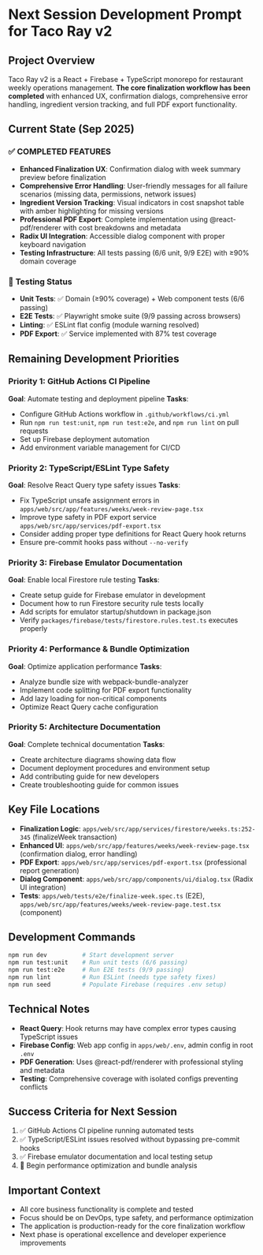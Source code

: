 # Next Session Development Prompt for Taco Ray v2

## Project Overview
Taco Ray v2 is a React + Firebase + TypeScript monorepo for restaurant weekly operations management. **The core finalization workflow has been completed** with enhanced UX, confirmation dialogs, comprehensive error handling, ingredient version tracking, and full PDF export functionality.

## Current State (Sep 2025)
### ✅ **COMPLETED FEATURES**
- **Enhanced Finalization UX**: Confirmation dialog with week summary preview before finalization
- **Comprehensive Error Handling**: User-friendly messages for all failure scenarios (missing data, permissions, network issues)
- **Ingredient Version Tracking**: Visual indicators in cost snapshot table with amber highlighting for missing versions
- **Professional PDF Export**: Complete implementation using @react-pdf/renderer with cost breakdowns and metadata
- **Radix UI Integration**: Accessible dialog component with proper keyboard navigation
- **Testing Infrastructure**: All tests passing (6/6 unit, 9/9 E2E) with ≥90% domain coverage

### 🧪 **Testing Status**
- **Unit Tests**: ✅ Domain (≥90% coverage) + Web component tests (6/6 passing)
- **E2E Tests**: ✅ Playwright smoke suite (9/9 passing across browsers)
- **Linting**: ✅ ESLint flat config (module warning resolved)
- **PDF Export**: ✅ Service implemented with 87% test coverage

## Remaining Development Priorities

### **Priority 1: GitHub Actions CI Pipeline**
**Goal**: Automate testing and deployment pipeline
**Tasks**:
- Configure GitHub Actions workflow in `.github/workflows/ci.yml`
- Run `npm run test:unit`, `npm run test:e2e`, and `npm run lint` on pull requests
- Set up Firebase deployment automation
- Add environment variable management for CI/CD

### **Priority 2: TypeScript/ESLint Type Safety**
**Goal**: Resolve React Query type safety issues
**Tasks**:
- Fix TypeScript unsafe assignment errors in `apps/web/src/app/features/weeks/week-review-page.tsx`
- Improve type safety in PDF export service `apps/web/src/app/services/pdf-export.tsx`
- Consider adding proper type definitions for React Query hook returns
- Ensure pre-commit hooks pass without `--no-verify`

### **Priority 3: Firebase Emulator Documentation**
**Goal**: Enable local Firestore rule testing
**Tasks**:
- Create setup guide for Firebase emulator in development
- Document how to run Firestore security rule tests locally
- Add scripts for emulator startup/shutdown in package.json
- Verify `packages/firebase/tests/firestore.rules.test.ts` executes properly

### **Priority 4: Performance & Bundle Optimization**
**Goal**: Optimize application performance
**Tasks**:
- Analyze bundle size with webpack-bundle-analyzer
- Implement code splitting for PDF export functionality
- Add lazy loading for non-critical components
- Optimize React Query cache configuration

### **Priority 5: Architecture Documentation**
**Goal**: Complete technical documentation
**Tasks**:
- Create architecture diagrams showing data flow
- Document deployment procedures and environment setup
- Add contributing guide for new developers
- Create troubleshooting guide for common issues

## Key File Locations
- **Finalization Logic**: `apps/web/src/app/services/firestore/weeks.ts:252-345` (finalizeWeek transaction)
- **Enhanced UI**: `apps/web/src/app/features/weeks/week-review-page.tsx` (confirmation dialog, error handling)
- **PDF Export**: `apps/web/src/app/services/pdf-export.tsx` (professional report generation)
- **Dialog Component**: `apps/web/src/app/components/ui/dialog.tsx` (Radix UI integration)
- **Tests**: `apps/web/tests/e2e/finalize-week.spec.ts` (E2E), `apps/web/src/app/features/weeks/week-review-page.test.tsx` (component)

## Development Commands
```bash
npm run dev          # Start development server
npm run test:unit    # Run unit tests (6/6 passing)
npm run test:e2e     # Run E2E tests (9/9 passing)
npm run lint         # Run ESLint (needs type safety fixes)
npm run seed         # Populate Firebase (requires .env setup)
```

## Technical Notes
- **React Query**: Hook returns may have complex error types causing TypeScript issues
- **Firebase Config**: Web app config in `apps/web/.env`, admin config in root `.env`
- **PDF Generation**: Uses @react-pdf/renderer with professional styling and metadata
- **Testing**: Comprehensive coverage with isolated configs preventing conflicts

## Success Criteria for Next Session
1. ✅ GitHub Actions CI pipeline running automated tests
2. ✅ TypeScript/ESLint issues resolved without bypassing pre-commit hooks
3. ✅ Firebase emulator documentation and local testing setup
4. 🎯 Begin performance optimization and bundle analysis

## Important Context
- All core business functionality is complete and tested
- Focus should be on DevOps, type safety, and performance optimization
- The application is production-ready for the core finalization workflow
- Next phase is operational excellence and developer experience improvements